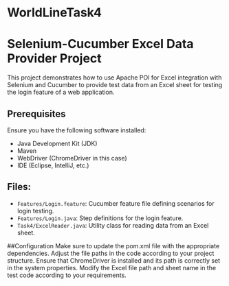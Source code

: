# WorldLineTask4
# Selenium-Cucumber Excel Data Provider Project

This project demonstrates how to use Apache POI for Excel integration with Selenium and Cucumber to provide test data from an Excel sheet for testing the login feature of a web application.

## Prerequisites

Ensure you have the following software installed:

- Java Development Kit (JDK)
- Maven
- WebDriver (ChromeDriver in this case)
- IDE (Eclipse, IntelliJ, etc.)

## Files:
- `Features/Login.feature`: Cucumber feature file defining scenarios for login testing.
- `Features/Login.java`: Step definitions for the login feature.
- `Task4/ExcelReader.java`: Utility class for reading data from an Excel sheet.

##Configuration
Make sure to update the pom.xml file with the appropriate dependencies.
Adjust the file paths in the code according to your project structure.
Ensure that ChromeDriver is installed and its path is correctly set in the system properties.
Modify the Excel file path and sheet name in the test code according to your requirements.
